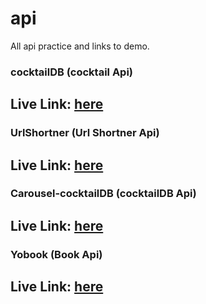 # api
All api practice and links to demo.
### cocktailDB (cocktail Api)
## Live Link: [here](https://real-api.netlify.app/cocktaildb/index.html)

### UrlShortner (Url Shortner Api)
## Live Link: [here](https://real-api.netlify.app/UrlShortner/index.html)

### Carousel-cocktailDB (cocktailDB Api)
## Live Link: [here](https://real-api.netlify.app/Carousel-cocktailDB/index.html)

### Yobook (Book Api)
## Live Link: [here](https://real-api.netlify.app/Yobook/index.html)